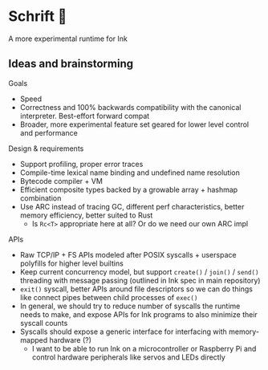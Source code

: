 # Schrift 🚄

A more experimental runtime for Ink

## Ideas and brainstorming

Goals

- Speed
- Correctness and 100% backwards compatibility with the canonical interpreter. Best-effort forward compat
- Broader, more experimental feature set geared for lower level control and performance

Design & requirements

- Support profiling, proper error traces
- Compile-time lexical name binding and undefined name resolution
- Bytecode compiler + VM
- Efficient composite types backed by a growable array + hashmap combination
- Use ARC instead of tracing GC, different perf characteristics, better memory efficiency, better suited to Rust
    - Is `Rc<T>` appropriate here at all? Or do we need our own ARC impl

APIs

- Raw TCP/IP + FS APIs modeled after POSIX syscalls + userspace polyfills for higher level builtins
- Keep current concurrency model, but support `create()` / `join()` / `send()` threading with message passing (outlined in Ink spec in main repository)
- `exit()` syscall, better APIs around file descriptors so we can do things like connect pipes between child processes of `exec()`
- In general, we should try to reduce number of syscalls the runtime needs to make, and expose APIs for Ink programs to also minimize their syscall counts
- Syscalls should expose a generic interface for interfacing with memory-mapped hardware (?)
    - I want to be able to run Ink on a microcontroller or Raspberry Pi and control hardware peripherals like servos and LEDs directly

